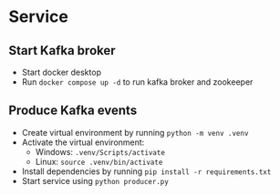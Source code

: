 # Service

## Start Kafka broker

- Start docker desktop
- Run `docker compose up -d` to run kafka broker and zookeeper


## Produce Kafka events 
- Create virtual environment by running `python -m venv .venv`
- Activate the virtual environment:
    - Windows: `.venv/Scripts/activate`
    - Linux: `source .venv/bin/activate`
- Install dependencies by running `pip install -r requirements.txt`
- Start service using `python producer.py`
